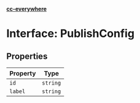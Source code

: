 [**cc-everywhere**](../../../../../../index.md)

<HorizontalLine />

# Interface: PublishConfig

## Properties

| Property | Type |
| ------ | ------ |
| `id` | `string` |
| `label` | `string` |

